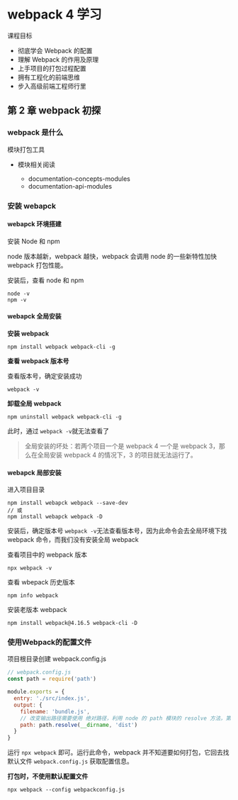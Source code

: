 # webpack 4 学习

课程目标

- 彻底学会 Webpack 的配置
- 理解 Webpack 的作用及原理
- 上手项目的打包过程配置
- 拥有工程化的前端思维
- 步入高级前端工程师行里

## 第 2 章 webpack 初探

### webpack 是什么

模块打包工具

- 模块相关阅读

  - documentation-concepts-modules
  - documentation-api-modules

### 安装 webapck

#### webapck 环境搭建

安装 Node 和 npm

node 版本越新，webpack 越快，webpack 会调用 node 的一些新特性加快 webpack 打包性能。

安装后，查看 node 和 npm

```shell
node -v
npm -v
```

#### webapck 全局安装

**安装 webpack**

```shel
npm install webpack webpack-cli -g
```

**查看 webpack 版本号**

查看版本号，确定安装成功

```shell
webpack -v
```

**卸载全局 webpack**

```shell
npm uninstall webpack webpack-cli -g
```

此时，通过 `webpack -v`就无法查看了

>  全局安装的坏处：若两个项目一个是 webpack 4 一个是 webpack 3，那么在全局安装 webpack 4 的情况下，3 的项目就无法运行了。

#### webapck 局部安装

进入项目目录

```shell
npm install webapck webpack --save-dev
// 或
npm install webapck webpack -D
```

安装后，确定版本号 `webpack -v`无法查看版本号，因为此命令会去全局环境下找 webpack 命令，而我们没有安装全局 webpack

查看项目中的 webpack 版本

```shell
npx webpack -v
```

查看 wbepack 历史版本

```shell
npm info webpack
```

安装老版本 webpack

```shell
npm install webpack@4.16.5 webpack-cli -D
```

### 使用Webpack的配置文件

项目根目录创建 webpack.config.js

```js
// webpack.config.js
const path = require('path')

module.exports = {
  entry: './src/index.js',
  output: {
    filename: 'bundle.js',
    // 改变输出路径需要使用 绝对路径，利用 node 的 path 模块的 resolve 方法，第一个参数 __dirname 指的是 index.js 所在目录 和 dist 结合，形成绝对路径。
    path: path.resolve(__dirname, 'dist')
  }
}
```

运行 `npx webpack` 即可。运行此命令，webpack 并不知道要如何打包，它回去找默认文件 `webpack.config.js` 获取配置信息。

**打包时，不使用默认配置文件**

```shell
npx webpack --config webpackconfig.js
```






